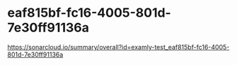 # eaf815bf-fc16-4005-801d-7e30ff91136a
https://sonarcloud.io/summary/overall?id=examly-test_eaf815bf-fc16-4005-801d-7e30ff91136a
